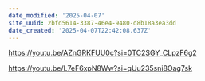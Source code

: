 ```yaml
---
date_modified: '2025-04-07'
site_uuid: 2bfd5614-3387-46e4-9480-d8b18a3ea3dd
date_created: '2025-04-07T22:42:08.637Z'
---
```


https://youtu.be/AZnGRKFUU0c?si=0TC2SGY_CLpzF6g2



https://youtu.be/L7eF6xpN8Ww?si=qUu235sni8Oag7sk